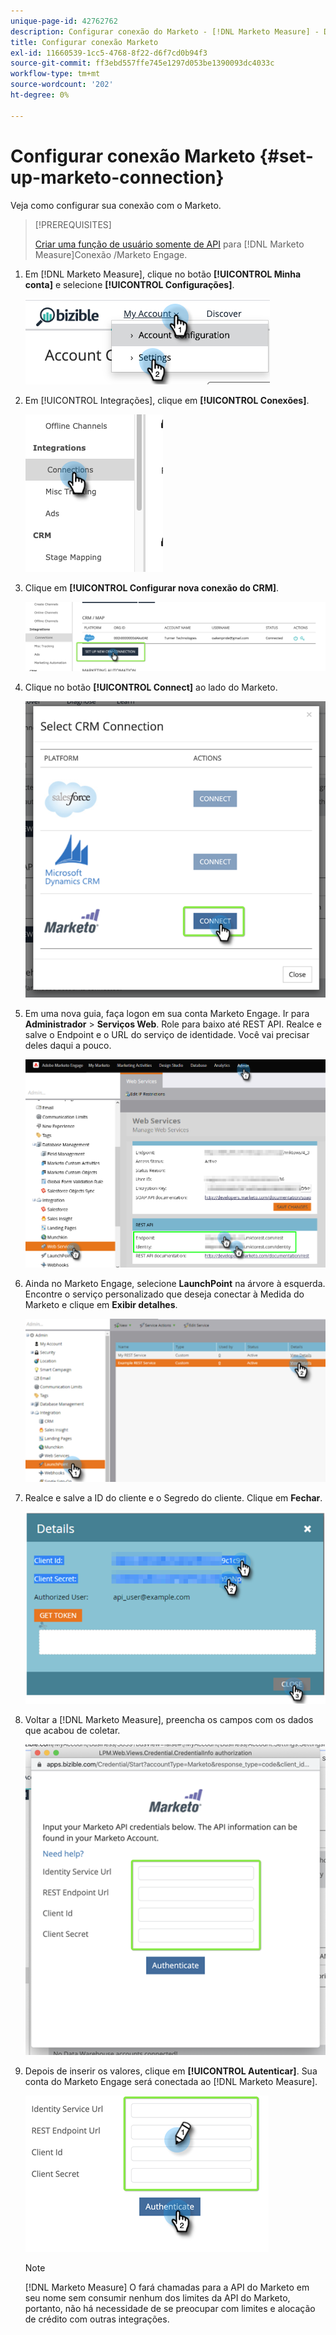 ```yaml
---
unique-page-id: 42762762
description: Configurar conexão do Marketo - [!DNL Marketo Measure] - Documentação do produto
title: Configurar conexão Marketo
exl-id: 11660539-1cc5-4768-8f22-d6f7cd0b94f3
source-git-commit: ff3ebd557ffe745e1297d053be1390093dc4033c
workflow-type: tm+mt
source-wordcount: '202'
ht-degree: 0%

---
```


# Configurar conexão Marketo {#set-up-marketo-connection}

Veja como configurar sua conexão com o Marketo.

>[!PREREQUISITES]
>
>[Criar uma função de usuário somente de API](https://experienceleague.adobe.com/docs/marketo/using/product-docs/administration/users-and-roles/create-an-api-only-user.html) para [!DNL Marketo Measure]Conexão /Marketo Engage.

1. Em [!DNL Marketo Measure], clique no botão **[!UICONTROL Minha conta]** e selecione **[!UICONTROL Configurações]**.

   ![](assets/set-up-marketo-connection-1.png)

1. Em [!UICONTROL Integrações], clique em **[!UICONTROL Conexões]**.

   ![](assets/set-up-marketo-connection-2.png)

1. Clique em **[!UICONTROL Configurar nova conexão do CRM]**.

   ![](assets/set-up-marketo-connection-3.png)

1. Clique no botão **[!UICONTROL Connect]** ao lado do Marketo.

   ![](assets/set-up-marketo-connection-4.png)

1. Em uma nova guia, faça logon em sua conta Marketo Engage. Ir para **Administrador** > **Serviços Web**. Role para baixo até REST API. Realce e salve o Endpoint e o URL do serviço de identidade. Você vai precisar deles daqui a pouco.

   ![](assets/set-up-marketo-connection-5.png)

1. Ainda no Marketo Engage, selecione **LaunchPoint** na árvore à esquerda. Encontre o serviço personalizado que deseja conectar à Medida do Marketo e clique em **Exibir detalhes**.

   ![](assets/set-up-marketo-connection-6.png)

1. Realce e salve a ID do cliente e o Segredo do cliente. Clique em **Fechar**.

   ![](assets/set-up-marketo-connection-7.png)

1. Voltar a [!DNL Marketo Measure], preencha os campos com os dados que acabou de coletar.

   ![](assets/set-up-marketo-connection-8.png)

1. Depois de inserir os valores, clique em **[!UICONTROL Autenticar]**. Sua conta do Marketo Engage será conectada ao [!DNL Marketo Measure].

   ![](assets/set-up-marketo-connection-9.png)

   >[!NOTE]
   >
   >[!DNL Marketo Measure] O fará chamadas para a API do Marketo em seu nome sem consumir nenhum dos limites da API do Marketo, portanto, não há necessidade de se preocupar com limites e alocação de crédito com outras integrações.
